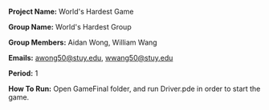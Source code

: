 **Project Name:** World's Hardest Game

**Group Name:** World's Hardest Group

**Group Members:** Aidan Wong, William Wang

**Emails:** awong50@stuy.edu, wwang50@stuy.edu

**Period:** 1

**How To Run:** 
Open GameFinal folder, and run Driver.pde in order to start the game.

